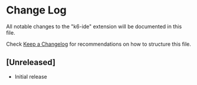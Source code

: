 # Change Log

All notable changes to the "k6-ide" extension will be documented in this file.

Check [Keep a Changelog](http://keepachangelog.com/) for recommendations on how to structure this file.

## [Unreleased]

- Initial release